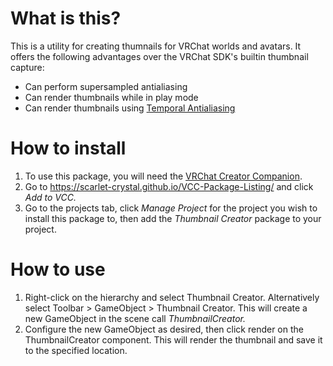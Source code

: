 # What is this?

This is a utility for creating thumnails for VRChat worlds and avatars. It offers the following advantages over the VRChat SDK's builtin thumbnail capture:
- Can perform supersampled antialiasing
- Can render thumbnails while in play mode
- Can render thumbnails using [Temporal Antialiasing](https://docs.unity3d.com/Packages/com.unity.postprocessing@3.0/manual/Anti-aliasing.html#temporal-anti-aliasing-taa)

# How to install

1. To use this package, you will need the [VRChat Creator Companion](https://vcc.docs.vrchat.com).
2. Go to https://scarlet-crystal.github.io/VCC-Package-Listing/ and click *Add to VCC.*
3. Go to the projects tab, click *Manage Project* for the project you wish to install this package to, then add the *Thumbnail Creator* package to your project.

# How to use

1. Right-click on the hierarchy and select Thumbnail Creator. Alternatively select Toolbar > GameObject > Thumbnail Creator. This will create a new GameObject in the scene call *ThumbnailCreator.*
2. Configure the new GameObject as desired, then click render on the ThumbnailCreator component. This will render the thumbnail and save it to the specified location.
